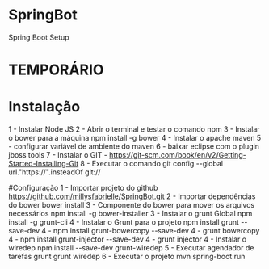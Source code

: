 # SpringBot
Spring Boot Setup


# TEMPORÁRIO

# Instalação
1 - Instalar Node JS
2 - Abrir o terminal e testar o comando npm
3 - Instalar o bower para a máquina npm install -g bower
4 - Instalar o apache maven 
5 - configurar variável de ambiente do maven
6 - baixar eclipse com o plugin jboss tools
7 - Instalar o GIT - https://git-scm.com/book/en/v2/Getting-Started-Installing-Git
8 - Executar o comando git config --global url."https://".insteadOf git://


#Configuração
1 - Importar projeto do github
https://github.com/millysfabrielle/SpringBot.git
2 - Importar dependências do bower  bower install
3 - Componente do bower para mover os arquivos necessários npm install -g bower-installer
3 - Instalar o grunt Global npm install -g grunt-cli
4 - Instalar o Grunt para o projeto npm install grunt --save-dev
4 - npm install grunt-bowercopy --save-dev
4 - grunt bowercopy
4 - npm install grunt-injector --save-dev
4 - grunt injector
4 - Instalar o wiredep npm install --save-dev grunt-wiredep
5 - Executar agendador de tarefas grunt grunt wiredep
6 - Executar o projeto mvn spring-boot:run
